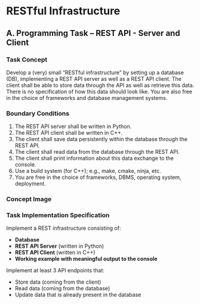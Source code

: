 # RESTful Infrastructure

## A. Programming Task – REST API - Server and Client

### Task Concept
Develop a (very) small “RESTful infrastructure” by setting up a database (DB), implementing a REST API server as well as a REST API client. The client shall be able to store data through the API as well as retrieve this data. There is no specification of how this data should look like. You are also free in the choice of frameworks and database management systems.

### Boundary Conditions
1. The REST API server shall be written in Python.
2. The REST API client shall be written in C++.
3. The client shall save data persistently within the database through the REST API.
4. The client shall read data from the database through the REST API.
5. The client shall print information about this data exchange to the console.
6. Use a build system (for C++); e.g., make, cmake, ninja, etc.
7. You are free in the choice of frameworks, DBMS, operating system, deployment.

### Concept Image

### Task Implementation Specification
Implement a REST infrastructure consisting of:
- **Database**
- **REST API Server** (written in Python)
- **REST API Client** (written in C++)
- **Working example with meaningful output to the console**

Implement at least 3 API endpoints that:
- Store data (coming from the client)
- Read data (coming from the database)
- Update data that is already present in the database
